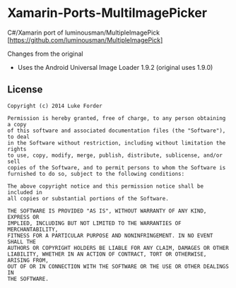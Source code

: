 Xamarin-Ports-MultiImagePicker
==============================

C#/Xamarin port of luminousman/MultipleImagePick [https://github.com/luminousman/MultipleImagePick]

Changes from the original
- Uses the Android Universal Image Loader 1.9.2 (original uses 1.9.0)

## License 

``` text
Copyright (c) 2014 Luke Forder

Permission is hereby granted, free of charge, to any person obtaining a copy
of this software and associated documentation files (the "Software"), to deal
in the Software without restriction, including without limitation the rights
to use, copy, modify, merge, publish, distribute, sublicense, and/or sell
copies of the Software, and to permit persons to whom the Software is
furnished to do so, subject to the following conditions:

The above copyright notice and this permission notice shall be included in
all copies or substantial portions of the Software.

THE SOFTWARE IS PROVIDED "AS IS", WITHOUT WARRANTY OF ANY KIND, EXPRESS OR
IMPLIED, INCLUDING BUT NOT LIMITED TO THE WARRANTIES OF MERCHANTABILITY,
FITNESS FOR A PARTICULAR PURPOSE AND NONINFRINGEMENT. IN NO EVENT SHALL THE
AUTHORS OR COPYRIGHT HOLDERS BE LIABLE FOR ANY CLAIM, DAMAGES OR OTHER
LIABILITY, WHETHER IN AN ACTION OF CONTRACT, TORT OR OTHERWISE, ARISING FROM,
OUT OF OR IN CONNECTION WITH THE SOFTWARE OR THE USE OR OTHER DEALINGS IN
THE SOFTWARE.
```
